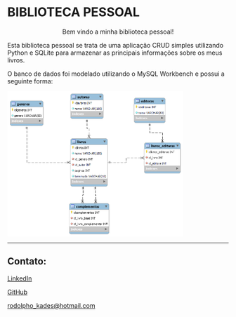 # BIBLIOTECA PESSOAL

<div align="center">
    Bem vindo a minha biblioteca pessoal!
</div>

Esta biblioteca pessoal se trata de uma aplicação CRUD simples 
utilizando Python e SQLite para armazenar as principais 
informações sobre os meus livros.

O banco de dados foi modelado utilizando o MySQL Workbench e
possui a seguinte forma:

<img src="images/database.png" width="400px" align="center"/>



------------------------------
Contato:
-
[LinkedIn](https://www.linkedin.com/in/rodolpho-kades/)

[GitHub](https://github.com/rodskades)

<rodolpho_kades@hotmail.com>